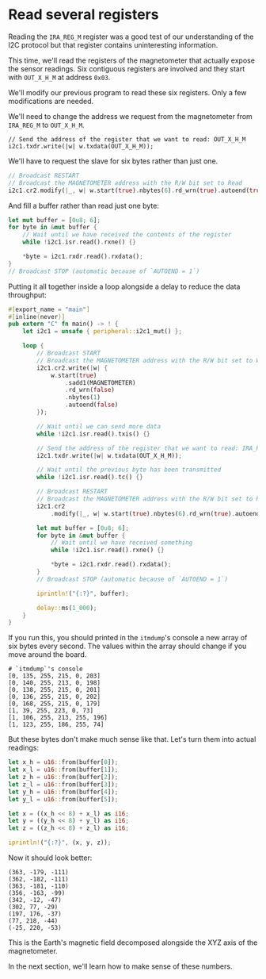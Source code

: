 # Read several registers

Reading the `IRA_REG_M` register was a good test of our understanding of the I2C
protocol but that register contains uninteresting information.

This time, we'll read the registers of the magnetometer that actually expose the
sensor readings. Six contiguous registers are involved and they start with
`OUT_X_H_M` at address `0x03`.

We'll modify our previous program to read these six registers. Only a few
modifications are needed.

We'll need to change the address we request from the magnetometer from
`IRA_REG_M` to `OUT_X_H_M`.

```
// Send the address of the register that we want to read: OUT_X_H_M
i2c1.txdr.write(|w| w.txdata(OUT_X_H_M));
```

We'll have to request the slave for six bytes rather than just one.

``` rust
// Broadcast RESTART
// Broadcast the MAGNETOMETER address with the R/W bit set to Read
i2c1.cr2.modify(|_, w| w.start(true).nbytes(6).rd_wrn(true).autoend(true));
```

And fill a buffer rather than read just one byte:

``` rust
let mut buffer = [0u8; 6];
for byte in &mut buffer {
    // Wait until we have received the contents of the register
    while !i2c1.isr.read().rxne() {}

    *byte = i2c1.rxdr.read().rxdata();
}
// Broadcast STOP (automatic because of `AUTOEND = 1`)
```

Putting it all together inside a loop alongside a delay to reduce the data
throughput:

``` rust
#[export_name = "main"]
#[inline(never)]
pub extern "C" fn main() -> ! {
    let i2c1 = unsafe { peripheral::i2c1_mut() };

    loop {
        // Broadcast START
        // Broadcast the MAGNETOMETER address with the R/W bit set to Write
        i2c1.cr2.write(|w| {
            w.start(true)
                .sadd1(MAGNETOMETER)
                .rd_wrn(false)
                .nbytes(1)
                .autoend(false)
        });

        // Wait until we can send more data
        while !i2c1.isr.read().txis() {}

        // Send the address of the register that we want to read: IRA_REG_M
        i2c1.txdr.write(|w| w.txdata(OUT_X_H_M));

        // Wait until the previous byte has been transmitted
        while !i2c1.isr.read().tc() {}

        // Broadcast RESTART
        // Broadcast the MAGNETOMETER address with the R/W bit set to Read
        i2c1.cr2
            .modify(|_, w| w.start(true).nbytes(6).rd_wrn(true).autoend(true));

        let mut buffer = [0u8; 6];
        for byte in &mut buffer {
            // Wait until we have received something
            while !i2c1.isr.read().rxne() {}

            *byte = i2c1.rxdr.read().rxdata();
        }
        // Broadcast STOP (automatic because of `AUTOEND = 1`)

        iprintln!("{:?}", buffer);

        delay::ms(1_000);
    }
}
```

If you run this, you should printed in the `itmdump`'s console a new array of
six bytes every second. The values within the array should change if you move
around the board.

```
# `itmdump`'s console
[0, 135, 255, 215, 0, 203]
[0, 140, 255, 213, 0, 198]
[0, 138, 255, 215, 0, 201]
[0, 136, 255, 215, 0, 202]
[0, 168, 255, 215, 0, 179]
[1, 39, 255, 223, 0, 73]
[1, 106, 255, 213, 255, 196]
[1, 123, 255, 186, 255, 74]
```

But these bytes don't make much sense like that. Let's turn them into actual
readings:

``` rust
let x_h = u16::from(buffer[0]);
let x_l = u16::from(buffer[1]);
let z_h = u16::from(buffer[2]);
let z_l = u16::from(buffer[3]);
let y_h = u16::from(buffer[4]);
let y_l = u16::from(buffer[5]);

let x = ((x_h << 8) + x_l) as i16;
let y = ((y_h << 8) + y_l) as i16;
let z = ((z_h << 8) + z_l) as i16;

iprintln!("{:?}", (x, y, z));
```

Now it should look better:

```
(363, -179, -111)
(362, -182, -111)
(363, -181, -110)
(356, -163, -99)
(342, -12, -47)
(302, 77, -29)
(197, 176, -37)
(77, 218, -44)
(-25, 220, -53)
```

This is the Earth's magnetic field decomposed alongside the XYZ axis of the
magnetometer.

In the next section, we'll learn how to make sense of these numbers.
